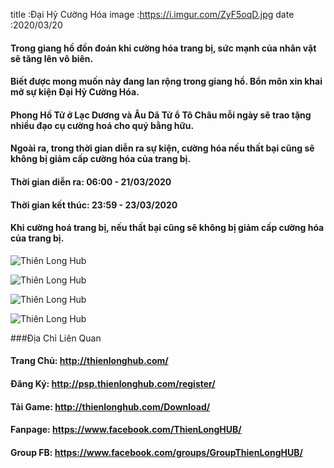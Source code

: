 title :Đại Hỷ Cường Hóa
image :https://i.imgur.com/ZyF5oqD.jpg
date  :2020/03/20

#### Trong giang hồ đồn đoán khi cường hóa trang bị, sức mạnh của nhân vật sẽ tăng lên vô biên.
#### Biết được mong muốn này đang lan rộng trong giang hồ. Bổn môn xin khai mở sự kiện Đại Hỷ Cường Hóa.
#### Phong Hồ Tử ở Lạc Dương và Âu Dã Tử ổ Tô Châu mỗi ngày sẽ trao tặng nhiều đạo cụ cường hoá cho quý bằng hữu.
#### Ngoài ra, trong thời gian diễn ra sự kiện, cường hóa nếu thất bại cũng sẽ không bị giảm cấp cường hóa của trang bị.

#### Thời gian diễn ra: 06:00 - 21/03/2020
#### Thời gian kết thúc: 23:59 - 23/03/2020
#### Khi cường hoá trang bị, nếu thất bại cũng sẽ không bị giảm cấp cường hóa của trang bị.


![Thiên Long Hub](https://i.imgur.com/99xYwx0.png)

![Thiên Long Hub](https://i.imgur.com/z3D9qvh.png)

![Thiên Long Hub](https://i.imgur.com/mhG7vGp.png)

![Thiên Long Hub](https://i.imgur.com/218vjQy.png)


###Địa Chỉ Liên Quan
#### Trang Chủ: http://thienlonghub.com/
#### Đăng Ký: http://psp.thienlonghub.com/register/
#### Tải Game: http://thienlonghub.com/Download/
#### Fanpage: https://www.facebook.com/ThienLongHUB/
#### Group FB: https://www.facebook.com/groups/GroupThienLongHUB/
